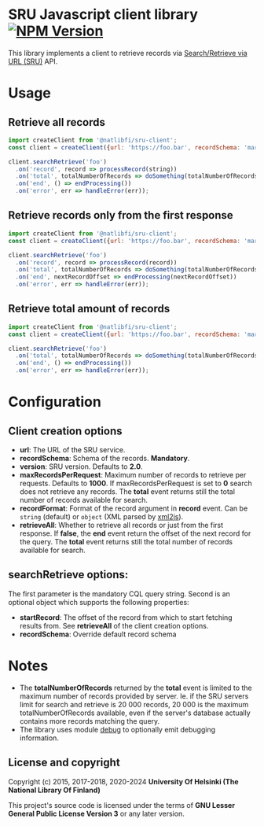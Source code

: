# SRU Javascript client library [![NPM Version](https://img.shields.io/npm/v/@natlibfi/sru-client.svg)](https://npmjs.org/package/@natlibfi/sru-client)

This library implements a client to retrieve records via [Search/Retrieve via URL (SRU)](http://www.loc.gov/standards/sru/) API.

# Usage

## Retrieve all records

```js
import createClient from '@natlibfi/sru-client';
const client = createClient({url: 'https://foo.bar', recordSchema: 'marcxml'});

client.searchRetrieve('foo')
  .on('record', record => processRecord(string))
  .on('total', totalNumberOfRecords => doSomething(totalNumberOfRecords))
  .on('end', () => endProcessing())
  .on('error', err => handleError(err));
```

## Retrieve records only from the first response

```js
import createClient from '@natlibfi/sru-client';
const client = createClient({url: 'https://foo.bar', recordSchema: 'marcxml', retrieveAll: false});

client.searchRetrieve('foo')
  .on('record', record => processRecord(record))
  .on('total', totalNumberOfRecords => doSomething(totalNumberOfRecords))
  .on('end', nextRecordOffset => endProcessing(nextRecordOffset))
  .on('error', err => handleError(err));
```

## Retrieve total amount of records

```js
import createClient from '@natlibfi/sru-client';
const client = createClient({url: 'https://foo.bar', recordSchema: 'marcxml', maxRecordsPerRequest: 0, retrieveAll: false});

client.searchRetrieve('foo')
  .on('total', totalNumberOfRecords => doSomething(totalNumberOfRecords))
  .on('end', () => endProcessing())
  .on('error', err => handleError(err));
```

# Configuration

## Client creation options

- **url**: The URL of the SRU service.
- **recordSchema**: Schema of the records. **Mandatory**.
- **version**: SRU version. Defaults to **2.0**.
- **maxRecordsPerRequest**: Maximum number of records to retrieve per requests. Defaults to **1000**. If maxRecordsPerRequest is set to **0** search does not retrieve any records. The **total** event returns still the total number of records available for search.
- **recordFormat**: Format of the record argument in **record** event. Can be `string` (default) or `object` (XML parsed by [xml2js](https://www.npmjs.com/package/xml2js)).
- **retrieveAll**: Whether to retrieve all records or just from the first response. If **false**, the **end** event return the offset of the next record for the query. The **total** event returns still the total number of records available for search.

## searchRetrieve options:

The first parameter is the mandatory CQL query string. Second is an optional object which supports the following properties:

- **startRecord**: The offset of the record from which to start fetching results from. See **retrieveAll** of the client creation options.
- **recordSchema**: Override default record schema

# Notes

- The **totalNumberOfRecords** returned by the **total** event is limited to the maximum number of records provided by server. Ie. if the SRU servers limit for search and retrieve is 20 000 records, 20 000 is the maximum totalNumberOfRecords available, even if the server's database actually contains more records matching the query.
- The library uses module [debug](https://www.npmjs.com/package/debug) to optionally emit debugging information.

## License and copyright

Copyright (c) 2015, 2017-2018, 2020-2024 **University Of Helsinki (The National Library Of Finland)**

This project's source code is licensed under the terms of **GNU Lesser General Public License Version 3** or any later version.
